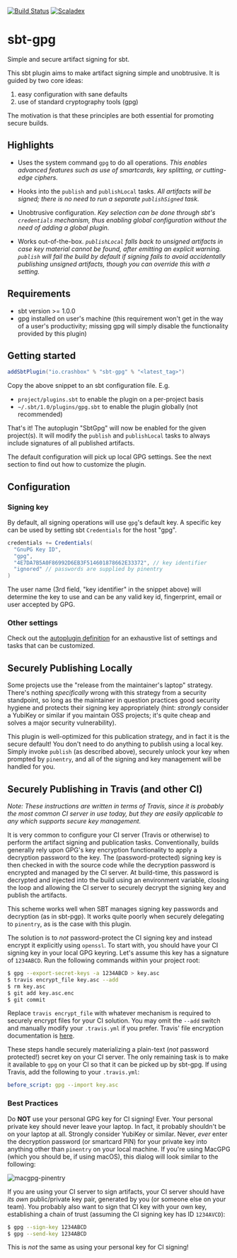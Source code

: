 [![Build Status](https://travis-ci.org/jodersky/sbt-gpg.svg?branch=master)](https://travis-ci.org/jodersky/sbt-gpg)
[![Scaladex](https://index.scala-lang.org/jodersky/sbt-gpg/latest.svg)](https://index.scala-lang.org/jodersky/sbt-gpg)

# sbt-gpg

Simple and secure artifact signing for sbt.

This sbt plugin aims to make artifact signing simple and
unobtrusive. It is guided by two core ideas:

1. easy configuration with sane defaults
2. use of standard cryptography tools (gpg)

The motivation is that these principles are both essential for
promoting secure builds.

## Highlights

- Uses the system command `gpg` to do all operations. *This enables
  advanced features such as use of smartcards, key splitting, or cutting-edge
  ciphers.*

- Hooks into the `publish` and `publishLocal` tasks. *All artifacts
  will be signed; there is no need to run a separate `publishSigned`
  task.*

- Unobtrusive configuration. *Key selection can be done through sbt's
  `credentials` mechanism, thus enabling global configuration without
  the need of adding a global plugin.*

- Works out-of-the-box. *`publishLocal` falls back to unsigned artifacts
  in case key material cannot be found, after emitting an explicit
  warning. `publish` will fail the build by default if signing fails to avoid accidentally publishing unsigned artifacts, though you can override this with a setting.*
  
## Requirements

- sbt version >= 1.0.0
- gpg installed on user's machine (this requirement won't get in the
  way of a user's productivity; missing gpg will simply disable the
  functionality provided by this plugin)

## Getting started
```sbt
addSbtPlugin("io.crashbox" % "sbt-gpg" % "<latest_tag>")
```
Copy the above snippet to an sbt configuration file. E.g.

- `project/plugins.sbt` to enable the plugin on a per-project basis
- `~/.sbt/1.0/plugins/gpg.sbt` to enable the plugin globally (not recommended)

That's it! The autoplugin "SbtGpg" will now be enabled for the given
project(s). It will modify the `publish` and `publishLocal` tasks to
always include signatures of all published artifacts.

The default configuration will pick up local GPG settings. See the
next section to find out how to customize the plugin.

## Configuration

### Signing key
By default, all signing operations will use `gpg`'s default key. A
specific key can be used by setting sbt `Credentials` for the host
"gpg".

```sbt
credentials += Credentials(
  "GnuPG Key ID",
  "gpg",
  "4E7DA7B5A0F86992D6EB3F514601878662E33372", // key identifier
  "ignored" // passwords are supplied by pinentry
)
```

The user name (3rd field, "key identifier" in the snippet above) will
determine the key to use and can be any valid key id, fingerprint,
email or user accepted by GPG.

### Other settings
Check out the [autoplugin definition](src/main/scala/SbtGpg.scala) for
an exhaustive list of settings and tasks that can be customized.

## Securely Publishing Locally

Some projects use the "release from the maintainer's laptop" strategy. There's nothing *specifically* wrong with this strategy from a security standpoint, so long as the maintainer in question practices good security hygiene and protects their signing key appropriately (hint: *strongly* consider a YubiKey or similar if you maintain OSS projects; it's quite cheap and solves a major security vulnerability).

This plugin is well-optimized for this publication strategy, and in fact it is the secure default! You don't need to do anything to publish using a local key. Simply invoke `publish` (as described above), securely unlock your key when prompted by `pinentry`, and all of the signing and key management will be handled for you.

## Securely Publishing in Travis (and other CI)

*Note: These instructions are written in terms of Travis, since it is probably the most common CI server in use today, but they are easily applicable to any which supports secure key management.*

It is very common to configure your CI server (Travis or otherwise) to perform the artifact signing and publication tasks. Conventionally, builds generally rely upon GPG's key encryption functionality to apply a decryption password to the key. The (password-protected) signing key is then checked in with the source code while the decryption password is encrypted and managed by the CI server. At build-time, this password is decrypted and injected into the build using an environment variable, closing the loop and allowing the CI server to securely decrypt the signing key and publish the artifacts.

This scheme works well when SBT manages signing key passwords and decryption (as in sbt-pgp). It works quite poorly when securely delegating to `pinentry`, as is the case with this plugin.

The solution is to *not* password-protect the CI signing key and instead encrypt it explicitly using `openssl`. To start with, you should have your CI signing key in your local GPG keyring. Let's assume this key has a signature of `1234ABCD`. Run the following commands within your project root:

```bash
$ gpg --export-secret-keys -a 1234ABCD > key.asc
$ travis encrypt_file key.asc --add
$ rm key.asc
$ git add key.asc.enc
$ git commit
```

Replace `travis encrypt_file` with whatever mechanism is required to securely encrypt files for your CI solution. You may omit the `--add` switch and manually modify your `.travis.yml` if you prefer. Travis' file encryption documentation is [here](https://docs.travis-ci.com/user/encrypting-files/).

These steps handle securely materializing a plain-text (*not* password protected!) secret key on your CI server. The only remaining task is to make it available to `gpg` on your CI so that it can be picked up by sbt-gpg. If using Travis, add the following to your `.travis.yml`:

```yaml
before_script: gpg --import key.asc
```

### Best Practices

Do **NOT** use your personal GPG key for CI signing! Ever. Your personal private key should never leave your laptop. In fact, it probably shouldn't be on your laptop at all. Strongly consider YubiKey or similar. Never, *ever* enter the decryption password (or smartcard PIN) for your private key into anything other than `pinentry` on your local machine. If you're using MacGPG (which you should be, if using macOS), this dialog will look similar to the following:

![macgpg-pinentry](https://i.imgur.com/ciol75g.png)

If you are using your CI server to sign artifacts, your CI server should have *its own* public/private key pair, generated by you (or someone else on your team). You probably also want to sign that CI key with your own key, establishing a chain of trust (assuming the CI signing key has ID `1234AVCD`):

```bash
$ gpg --sign-key 1234ABCD
$ gpg --send-key 1234ABCD
```

This is *not* the same as using your personal key for CI signing!

